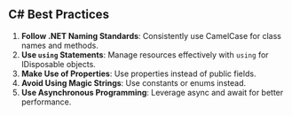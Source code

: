 ## C# Best Practices

1. **Follow .NET Naming Standards**: Consistently use CamelCase for class names and methods.
2. **Use `using` Statements**: Manage resources effectively with `using` for IDisposable objects.
3. **Make Use of Properties**: Use properties instead of public fields.
4. **Avoid Using Magic Strings**: Use constants or enums instead.
5. **Use Asynchronous Programming**: Leverage async and await for better performance.